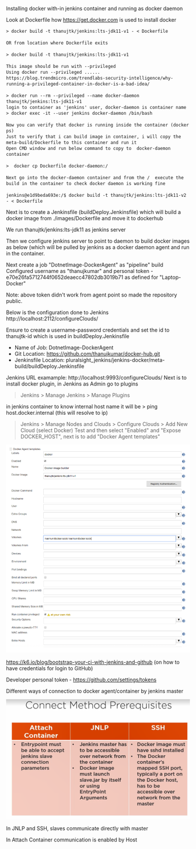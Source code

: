 Installing docker with-in jenkins container and running as docker daemon

Look at Dockerfile how https://get.docker.com is used to install docker 

  ``` 
 > docker build -t thanujtk/jenkins:lts-jdk11-v1 - < Dockerfile

  OR from location where Dockerfile exits

 > docker build -t thanujtk/jenkins:lts-jdk11-v1

  This image should be run with --privileged 
  Using docker run --privileged ......
  https://blog.trendmicro.com/trendlabs-security-intelligence/why-running-a-privileged-container-in-docker-is-a-bad-idea/

 > docker run --rm --privileged --name docker-daemon thanujtk/jenkins:lts-jdk11-v1
  login to container as 'jenkins' user, docker-daemon is container name 
 > docker exec -it --user jenkins docker-daemon /bin/bash

  Now you can verify that docker is running inside the container (docker ps)
  Just to verify that i can build image in container, i will copy the meta-build/Dockerfile to this container and run it
  Open CMD window and run below command to copy to  docker-daemon container
  
  >  docker cp Dockerfile docker-daemon:/

  Next go into the docker-daemon container and from the /  execute the build in the container to check docker daemon is working fine
  
  jenkins@e1d9beda693e:/$ docker build -t thanujtk/jenkins:lts-jdk11-v2 - < Dockerfile
 ``` 

 Next is to create a Jenkinsfile (buildDeploy.Jenkinsfile) which will build a docker image from ./images/Dockerfile and move it to dockerhub
 
 We run thanujtk/jenkins:lts-jdk11 as jenkins server
 
 Then we configure jenkins server to point to  daemon to build docker images as below (which will be pulled by jenkins as a docker daemon agent and run in the container.
 
 Next create a job "DotnetImage-DockerAgent" as "pipeline" build
 Configured username as "thanujkumar" and personal token - e70e26fa5712744f0652deaecc47802db3019b71 as defined for "Laptop-Docker"
 
 Note: above token didn't work from agent point so made the repository public.
 
 Below is the configuration done to Jenkins http://localhost:2112/configureClouds/
 
 Ensure to create a username-password credentials and set the id to thanujtk-id which is used in buildDeploy.Jenkinsfile
 
 - Name of Job: DotnetImage-DockerAgent
 - Git Location: https://github.com/thanujkumar/docker-hub.git
 - Jenkinsfile Location: pluralsight_jenkins/jenkins-docker/meta-build/buildDeploy.Jenkinsfile

 Jenkins URL examample: http://localhost:9993/configureClouds/
  Next is to install docker plugin, in Jenkins as Admin go to plugins
   > Jenkins > Manage Jenkins > Manage Plugins

in jenkins container to know internal host name it will be > ping host.docker.internal (this will resolve to ip)
  > Jenkins > Manage Nodes and Clouds > Configure Clouds > Add New Cloud (select Docker)
  Test and then select "Enabled" and "Expose DOCKER_HOST", next is to add "Docker Agent templates"

 ![Alt](configuring-docker-agent-jenkins.png "Configuring jenkins cloud")


 
 https://k6.io/blog/bootstrap-your-ci-with-jenkins-and-github  (on how to have credentials for login to GitHub)
 
 Developer personal token - https://github.com/settings/tokens
 
 Different ways of connection to docker agent/container by jenkins master
 
 ![Alt](connect-methods.png "Connection Methods")
 
 In JNLP and SSH, slaves communicate directly with master
 
 In Attach Container communication is enabled by Host
 
 